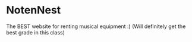 # NotenNest
The BEST website for renting musical equipment :) (Will definitely get the best grade in this class)
